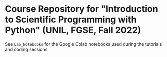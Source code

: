 # Course Repository for "Introduction to Scientific Programming with Python" (UNIL, FGSE, Fall 2022)

See `Lab_Notebooks` for the Google Colab notebooks used during the tutorials and coding sessions.
